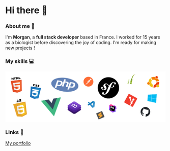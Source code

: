 <h1>Hi there 👋</h1>

### About me 👱

I'm __Morgan__, a __full stack developer__ based in France. I worked for 15 years as a biologist before discovering the joy of coding. I'm ready for making new projects !


### My skills 💻

<p align="center">
  <img align="center" alt="Skills" src="https://github.com/mlaversin/mlaversin/blob/main/img/skills.png" />
</p>

### Links 🔗

 [My portfolio](https://www.morganlaversin.fr)
